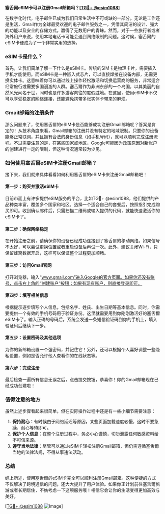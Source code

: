 **塞舌爾eSIM卡可以注册Gmail邮箱吗？[[TG💪+ @esim1088](https://t.me/s/esim1088)]**

在数字化时代，电子邮件已成为我们日常生活中不可或缺的一部分。无论是工作还是生活，Gmail作为全球最受欢迎的电子邮件服务之一，凭借其简洁的设计、强大的功能以及安全的存储方式，赢得了无数用户的青睐。然而，对于一些旅行者或者海外用户来说，使用本地电话卡可能会遇到网络限制的问题。这时候，塞舌爾的eSIM卡便成为了一个非常实用的选择。

### eSIM卡是什么？

首先，让我们简单了解一下什么是eSIM卡。传统的SIM卡是物理卡片，需要插入手机才能使用。而eSIM卡是一种嵌入式芯片，可以直接焊接在设备内部，无需更换实体卡。这意味着你可以通过线上操作轻松激活和切换运营商的服务，非常适合经常旅行或需要多国漫游的人群。塞舌爾作为非洲东部的一个岛国，以其美丽的自然风光闻名于世，同时也是许多游客向往的度假胜地。在这里，使用eSIM卡不仅可以享受稳定的网络连接，还能避免携带多张实体卡带来的麻烦。

### Gmail邮箱的注册条件

那么问题来了，使用塞舌爾的eSIM卡是否能够成功注册Gmail邮箱呢？答案是肯定的！从技术角度来看，Gmail邮箱的注册并没有特定的地域限制。只要你的设备能够正常联网，并且拥有合法的身份信息（如手机号码），就可以顺利完成注册流程。不过需要注意的是，在某些国家或地区，Google可能因为政策原因对新账户的创建进行一定的限制，但这种情况通常较为少见。

### 如何使用塞舌爾eSIM卡注册Gmail邮箱？

接下来，我们就来具体看看如何利用塞舌爾的eSIM卡来注册Gmail邮箱吧！

#### 第一步：购买并激活eSIM卡

目前市面上有许多提供eSIM服务的平台，比如TG💪+ @esim1088，他们提供的产品种类丰富，覆盖多个国家和地区。选择一个适合自己的套餐后，按照指引完成购买即可。收到确认邮件后，只需扫描二维码或输入提供的代码，就能快速激活你的eSIM卡了。

#### 第二步：确保网络稳定

在开始注册之前，请确保你的设备已经成功连接到了塞舌爾的移动网络。如果信号不太好，可以尝试更换位置或者重启设备后再试一次。此外，建议关闭Wi-Fi，只保留蜂窝数据开启，这样可以保证整个过程更加顺畅。

#### 第三步：访问Gmail官网

打开浏览器，输入“www.gmail.com”进入Google的官方页面。如果你还没有账号，点击右上角的“创建账户”按钮；如果有现有账户，则直接登录即可。

#### 第四步：填写相关信息

根据提示逐步填写个人信息，包括名字、姓氏、出生日期等基本信息。同时，你需要提供一个有效的手机号码用于验证身份。这里就需要用到你刚刚激活好的塞舌爾eSIM卡了。输入正确的号码后，系统会发送一条短信验证码到你的手机上，填入验证码后继续下一步。

#### 第五步：设置密码及其他选项

为你的新邮箱设置一个强密码，并记住它！另外，还可以根据个人喜好调整一些隐私设置，例如是否允许他人查看你的在线状态等。

#### 第六步：完成注册

最后检查一遍所有信息无误之后，点击提交按钮，恭喜你！你的Gmail邮箱现在已经成功创建啦！

### 值得注意的地方

虽然上述步骤看起来很简单，但在实际操作过程中还是有一些小细节需要注意：

1. **保持耐心**：有时候由于网络延迟等原因，某些页面加载速度较慢，这时不要急躁，耐心等待即可。
2. **保护个人信息**：在整个注册过程中，务必小心谨慎，切勿泄露任何敏感资料给不可信来源。
3. **遵守当地法律**：尽管可以通过eSIM卡轻松注册Gmail邮箱，但仍需遵循塞舌爾当地的法律法规，不得从事违法活动。

### 总结

综上所述，使用塞舌爾的eSIM卡完全可以顺利注册Gmail邮箱。这种便捷的方式不仅解决了跨境通信的问题，还大大提升了用户体验。如果你正计划前往塞舌爾旅游或者长期居住，不妨考虑一下这项服务哦！相信它会让你的生活变得更加高效与美好。

[[TG💪+ @esim1088](https://t.me/s/esim1088) ![Image](https://i.postimg.cc/4NQfJmqS/Snipaste-2025-05-13-00-14-12.png)]